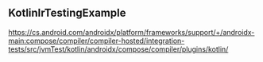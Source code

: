 ## KotlinIrTestingExample

https://cs.android.com/androidx/platform/frameworks/support/+/androidx-main:compose/compiler/compiler-hosted/integration-tests/src/jvmTest/kotlin/androidx/compose/compiler/plugins/kotlin/
